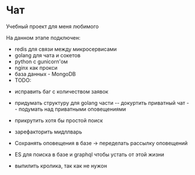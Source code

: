 # Чат
Учебный проект для меня любимого

На данном этапе подключен:
* redis для связи между микросервисами
* golang для чата и сокетов
* python с gunicorn'ом
* nginx как прокси
* база данных - MongoDB
* TODO: 

- исправить баг с количеством заявок
- придумать структуру для golang части
-- докуртить приватный чат
-- подумать над приватными оповещениями
- прикрутить хотя бы простой поиск
- зарефакторить мидллварь
- Сохранять оповещения в базе -> переделать рассылку оповещений
- ES для поиска в базе и graphql чтобы устать от этой жизни

- выпилить кролика, так как не нужон
